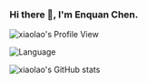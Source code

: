### Hi there 👋, I'm Enquan Chen.

![xiaolao's Profile View](https://komarev.com/ghpvc/?username=xiaolao&color=blue)

![Language](https://github-readme-stats.vercel.app/api/top-langs/?username=xiaolao&layout=compact)

![xiaolao's GitHub stats](https://github-readme-stats.vercel.app/api?username=xiaolao&show_icons=true&theme=radical)

